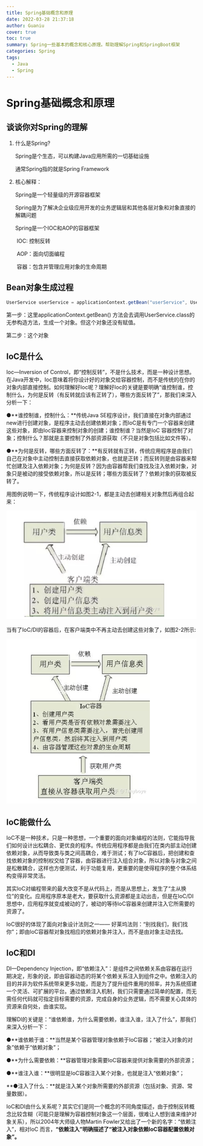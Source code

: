 ```yaml
---
title: Spring基础概念和原理
date: 2022-03-28 21:37:18
author: Guaniu
cover: true
toc: true
summary: Spring一些基本的概念和核心原理。帮助理解Spring和SpringBoot框架
categories: Spring
tags:
  - Java
  - Spring
---
```


# Spring基础概念和原理



## 谈谈你对Spring的理解

1. 什么是Spring?

   Spring是个生态，可以构建Java应用所需的一切基础设施

   通常Spring指的就是Spring Framework

2. 核心解释：

   Spring是一个轻量级的开源容器框架

   Spring是为了解决企业级应用开发的业务逻辑层和其他各层对象和对象直接的解耦问题

   Spring是一个IOC和AOP的容器框架

   ​			IOC: 控制反转

   ​			AOP：面向切面编程

   ​			容器：包含并管理应用对象的生命周期

   

   

## Bean对象生成过程



~~~Java
UserService userService = applicationContext.getBean("userService", UserService.class);
~~~

第一步：这里applicationContext.getBean() 方法会去调用UserService.class的无参构造方法，生成一个对象。但这个对象还没有赋值。



第二步：这个对象





## IoC是什么



Ioc—Inversion of Control，即“控制反转”，不是什么技术，而是一种设计思想。在Java开发中，Ioc意味着将你设计好的对象交给容器控制，而不是传统的在你的对象内部直接控制。如何理解好Ioc呢？理解好Ioc的关键是要明确“谁控制谁，控制什么，为何是反转（有反转就应该有正转了），哪些方面反转了”，那我们来深入分析一下：

●**谁控制谁，控制什么：**传统Java SE程序设计，我们直接在对象内部通过new进行创建对象，是程序主动去创建依赖对象；而IoC是有专门一个容器来创建这些对象，即由Ioc容器来控制对象的创建；谁控制谁？当然是IoC 容器控制了对象；控制什么？那就是主要控制了外部资源获取（不只是对象包括比如文件等）。

●**为何是反转，哪些方面反转了：**有反转就有正转，传统应用程序是由我们自己在对象中主动控制去直接获取依赖对象，也就是正转；而反转则是由容器来帮忙创建及注入依赖对象；为何是反转？因为由容器帮我们查找及注入依赖对象，对象只是被动的接受依赖对象，所以是反转；哪些方面反转了？依赖对象的获取被反转了。



用图例说明一下，传统程序设计如图2-1，都是主动去创建相关对象然后再组合起来：



![图2-1 传统应用程序示意图](../images/image-20220328222526410.png)

当有了IoC/DI的容器后，在客户端类中不再主动去创建这些对象了，如图2-2所示:



![图2-2有IoC/DI容器后程序结构示意图](../images/image-20220328222608303.png)

##  IoC能做什么

IoC不是一种技术，只是一种思想，一个重要的面向对象编程的法则，它能指导我们如何设计出松耦合、更优良的程序。传统应用程序都是由我们在类内部主动创建依赖对象，从而导致类与类之间高耦合，难于测试；有了IoC容器后，把创建和查找依赖对象的控制权交给了容器，由容器进行注入组合对象，所以对象与对象之间是松散耦合，这样也方便测试，利于功能复用，更重要的是使得程序的整个体系结构变得非常灵活。

其实IoC对编程带来的最大改变不是从代码上，而是从思想上，发生了“主从换位”的变化。应用程序原本是老大，要获取什么资源都是主动出击，但是在IoC/DI思想中，应用程序就变成被动的了，被动的等待IoC容器来创建并注入它所需要的资源了。

IoC很好的体现了面向对象设计法则之一—— 好莱坞法则：“别找我们，我们找你”；即由IoC容器帮对象找相应的依赖对象并注入，而不是由对象主动去找。

## IoC和DI

DI—Dependency Injection，即“依赖注入”：是组件之间依赖关系由容器在运行期决定，形象的说，即由容器动态的将某个依赖关系注入到组件之中。依赖注入的目的并非为软件系统带来更多功能，而是为了提升组件重用的频率，并为系统搭建一个灵活、可扩展的平台。通过依赖注入机制，我们只需要通过简单的配置，而无需任何代码就可指定目标需要的资源，完成自身的业务逻辑，而不需要关心具体的资源来自何处，由谁实现。

理解DI的关键是：“谁依赖谁，为什么需要依赖，谁注入谁，注入了什么”，那我们来深入分析一下：

●**谁依赖于谁：**当然是某个容器管理对象依赖于IoC容器；“被注入对象的对象”依赖于“依赖对象”；

●**为什么需要依赖：**容器管理对象需要IoC容器来提供对象需要的外部资源；

●**谁注入谁：**很明显是IoC容器注入某个对象，也就是注入“依赖对象”；

**●注入了什么：**就是注入某个对象所需要的外部资源（包括对象、资源、常量数据）。

IoC和DI由什么关系呢？其实它们是同一个概念的不同角度描述，由于控制反转概念比较含糊（可能只是理解为容器控制对象这一个层面，很难让人想到谁来维护对象关系），所以2004年大师级人物Martin Fowler又给出了一个新的名字：“依赖注入”，相对IoC 而言，**“依赖注入”明确描述了“被注入对象依赖IoC容器配置依赖对象”。**
